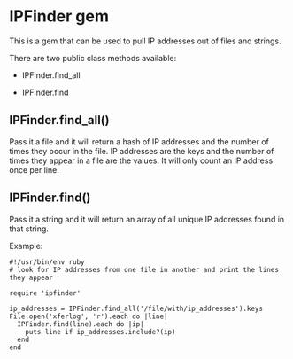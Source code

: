 # IPFinder gem

This is a gem that can be used to pull IP addresses out of files and strings.

There are two public class methods available:

- IPFinder.find_all

- IPFinder.find

## IPFinder.find_all()

Pass it a file and it will return a hash of IP addresses and the number of times they
occur in the file. IP addresses are the keys and the number of times they appear in a
file are the values. It will only count an IP address once per line. 

## IPFinder.find()

Pass it a string and it will return an array of all unique IP addresses found in that
string.

Example:

    #!/usr/bin/env ruby
    # look for IP addresses from one file in another and print the lines they appear

    require 'ipfinder'

    ip_addresses = IPFinder.find_all('/file/with/ip_addresses').keys
    File.open('xferlog', 'r').each do |line|
      IPFinder.find(line).each do |ip|
        puts line if ip_addresses.include?(ip)
      end
    end

